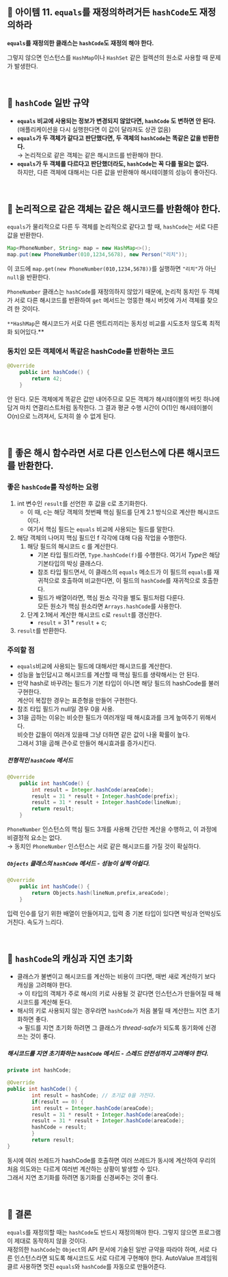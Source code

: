 ## 🔗 아이템 11. `equals`를 재정의하려거든 `hashCode`도 재정의하라
**`equals`를 재정의한 클래스는 `hashCode`도 재정의 해야 한다.** 

그렇지 않으면 인스턴스를 `HashMap`이나 `HashSet` 같은 컬렉션의 원소로 사용할 때 문제가 발생한다.

&nbsp;

## 💎 `hashCode` 일반 규약

- **`equals` 비교에 사용되는 정보가 변경되지 않았다면, `hashCode` 도 변하면 안 된다.**
(애플리케이션을 다시 실행한다면 이 값이 달라져도 상관 없음)
- **`equals`가 두 객체가 같다고 판단했다면, 두 객체의  `hashCode`는 똑같은 값을 반환한다.**   
→ 논리적으로 같은 객체는 같은 해시코드를 반환해야 한다.
- **`equals`가 두 객체를 다르다고 판단했더라도, `hashCode`는 꼭 다를 필요는 없다.**  
하지만, 다른 객체에 대해서는 다른 값을 반환해야 해시테이블의 성능이 좋아진다.

&nbsp;

## 💎 논리적으로 같은 객체는 같은 해시코드를 반환해야 한다.

`equals`가 물리적으로 다른 두 객체를 논리적으로 같다고 할 때, `hashCode`는 서로 다른 값을 반환한다.

```java
Map<PhoneNumber, String> map = new HashMap<>();
map.put(new PhoneNumber(010,1234,5678), new Person("리치"));
```

이 코드에 `map.get(new PhoneNumber(010,1234,5678))`를 실행하면 `"리치"`가 아닌 `null`을 반환한다. 

`PhoneNumber` 클래스는 `hashCode`를 재정의하지 않았기 때문에, 논리적 동치인 두 객체가 서로 다른 해시코드를 반환하여 `get` 메서드는 엉뚱한 해시 버킷에 가서 객체를 찾으려 한 것이다.

`**HashMap`은 해시코드가 서로 다른 엔트리끼리는 동치성 비교를 시도조차 않도록 최적화 되어있다.**

### 동치인 모든 객체에서 똑같은 hashCode를 반환하는 코드

```java
@Override 
	public int hashCode() {
		return 42;
	}
```

안 된다. 모든 객체에게 똑같은 값만 내어주므로 모든 객체가 해시테이블의 버킷 하나에 담겨 마치 연결리스트처럼 동작한다. 그 결과 평균 수행 시간이 O(1)인 해시테이블이 O(n)으로 느려져서, 도저히 쓸 수 없게 된다.

&nbsp;

## 💎 좋은 해시 함수라면 서로 다른 인스턴스에 다른 해시코드를 반환한다.

### 좋은 `hashCode`를 작성하는 요령

1. int 변수인 `result`를 선언한 후 값을 c로 초기화한다.
    - 이 때, c는 해당 객체의 첫번째 핵심 필드를 단계 2.1 방식으로 계산한 해시코드이다.
    - 여기서 핵심 필드는  `equals` 비교에 사용되는 필드를 말한다.
2. 해당 객체의 나머지 핵심 필드인 f 각각에 대해 다음 작업을 수행한다.
    1. 해당 필드의 해시코드 c 를 계산한다.
        - 기본 타입 필드라면, `Type.hashCode(f)`를 수행한다. 여기서 *Type*은 해당 기본타입의 박싱 클래스다.
        - 참조 타입 필드면서, 이 클래스의 `equals` 메소드가 이 필드의 `equals`를 재귀적으로 호출하여 비교한다면, 이 필드의 `hashCode`를 재귀적으로 호출한다.
        - 필드가 배열이라면, 핵심 원소 각각을 별도 필드처럼 다룬다.  
        모든 원소가 핵심 원소라면 `Arrays.hashCode`를 사용한다.
    2. 단계 2.1에서 계산한 해시코드 c로 `result`를 갱신한다.
        - `result` = 31 * `result` + c;
3. `result`를 반환한다.

### 주의할 점

- `equals`비교에 사용되는 필드에 대해서만 해시코드를 계산한다.
- 성능을 높인답시고 해시코드를 계산할 때 핵심 필드를 생략해서는 안 된다.
- 만약 hash로 바꾸려는 필드가 기본 타입이 아니면 해당 필드의 hashCode를 불러 구현한다.  
계산이 복잡한 경우는 표준형을 만들어 구현한다.
- 참조 타입 필드가 null일 경우 0을 사용.
- 31을 곱하는 이유는 비슷한 필드가 여러개일 때 해시효과를 크게 높여주기 위해서다.  
비슷한 값들이 여러개 있을때 그냥 더하면 같은 값이 나올 확률이 높다.  
그래서 31을 곱해 큰수로 만들어 해시효과를 증가시킨다.

##### 전형적인 `hashCode` 메서드

```java
@Override
    public int hashCode() {
        int result = Integer.hashCode(areaCode);
        result = 31 * result + Integer.hashCode(prefix);
        result = 31 * result + Integer.hashCode(lineNum);
        return result;
    }
```
`PhoneNumber` 인스턴스의 핵심 필드 3개를 사용해 간단한 계산을 수행하고, 이 과정에 비결정적 요소는 없다.  
→ 동치인 `PhoneNumber` 인스턴스는 서로 같은 해시코드를 가질 것이 확실하다.

##### `Objects` 클래스의 `hashCode` 메서드 - 성능이 살짝 아쉽다.

```java
@Override
    public int hashCode() {
        return Objects.hash(lineNum,prefix,areaCode);
    }
```
입력 인수를 담기 위한 배열이 만들어지고, 입력 중 기본 타입이 있다면 박싱과 언박싱도 거친다. 속도가 느리다.

&nbsp;

## 💎 `hashCode`의 캐싱과 지연 초기화

- 클래스가 불변이고 해시코드를 계산하는 비용이 크다면, 매번 새로 계산하기 보다 캐싱을 고려해야 한다.  
→ 이 타입의 객체가 주로 해시의 키로 사용될 것 같다면 인스턴스가 만들어질 때 해시코드를 계산해 둔다.
- 해시의 키로 사용되지 않는 경우라면 `hashCode`가 처음 불릴 때 계산한느 지연 초기화하면 좋다.  
→ 필드를 지연 초기화 하려면 그 클래스가 *thread-safe*가 되도록 동기화에 신경 쓰는 것이 좋다.

##### 해시코드를 지연 초기화하는 `hashCode` 메서드 - 스레드 안전성까지 고려해야 한다.
```java
private int hashCode;

@Override
public int hashCode() {
      	int result = hashCode; // 초기값 0을 가진다.
        if(result == 0) {
        int result = Integer.hashCode(areaCode);
        result = 31 * result + Integer.hashCode(areaCode);
        result = 31 * result + Integer.hashCode(areaCode);
        hashCode = result;
        }
        return result;
}
```
동시에 여러 쓰레드가 hashCode를 호출하면 여러 쓰레드가 동시에 계산하여 우리의 처음 의도와는 다르게 여러번 계산하는 상황이 발생할 수 있다.  
그래서 지연 초기화를 하려면 동기화를 신경써주는 것이 좋다.

&nbsp;

## 💎 결론

`equals`를 재정의할 때는 `hashCode`도 반드시 재정의해야 한다. 그렇지 않으면 프로그램이 제대로 동작하지 않을 것이다.  
재정의한 `hashCode`는 `Object`의 API 문서에 기술된 일반 규약을 따라야 하며, 서로 다른 인스턴스라면 되도록 해시코드도 서로 다르게 구현해야 한다. AutoValue 프레임워클르 사용하면 멋진 `equals`와 `hashCode`를 자동으로 만들어준다.
